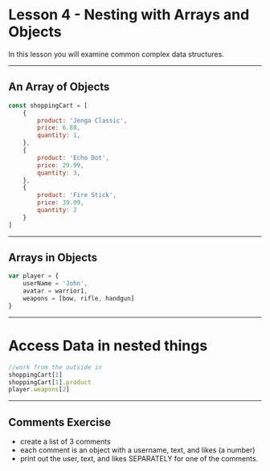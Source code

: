 # Lesson 4 - Nesting with Arrays and Objects
In this lesson you will examine common complex data structures.


----

## An Array of Objects
```javascript
const shoppingCart = [
    {
        product: 'Jenga Classic',
        price: 6.88,
        quantity: 1,
    },
    {
        product: 'Echo Dot',
        price: 29.99,
        quantity: 3,
    },
    {
        product: 'Fire Stick',
        price: 39.99,
        quantity: 2
    }
]
```


----

## Arrays in Objects
```javascript
var player = {
    userName = 'John',
    avatar = warrior1,
    weapons = [bow, rifle, handgun]
}
```


----

# Access Data in nested things
```javascript
//work from the outside in
shoppingCart[1]
shoppingCart[1].product
player.weapons[2]
```


----

## Comments Exercise
- create a list of 3 comments
- each comment is an object with a username, text, and likes (a number)
- print out the user, text, and likes SEPARATELY for one of the comments.


